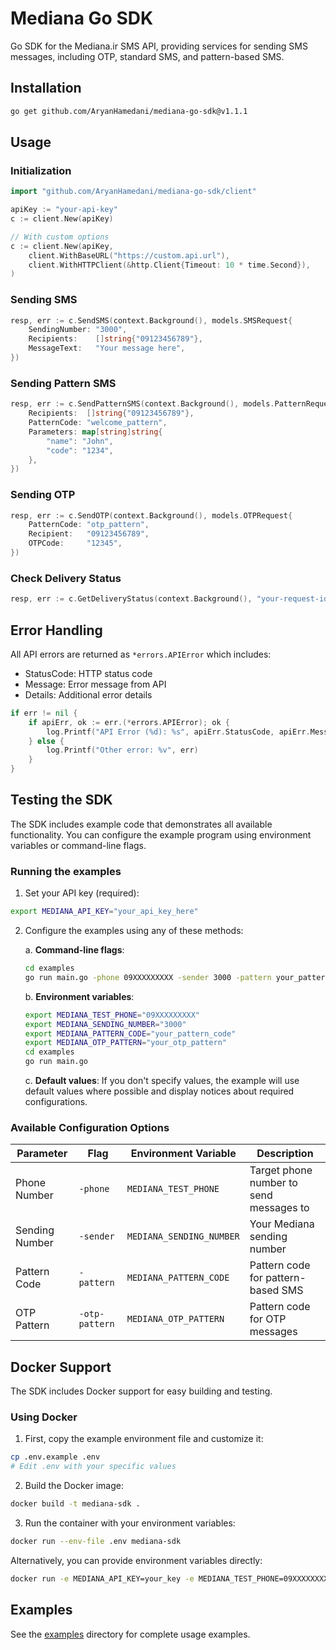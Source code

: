 # Mediana Go SDK

Go SDK for the Mediana.ir SMS API, providing services for sending SMS messages, including OTP, standard SMS, and pattern-based SMS.

## Installation

```bash
go get github.com/AryanHamedani/mediana-go-sdk@v1.1.1
```

## Usage

### Initialization

```go
import "github.com/AryanHamedani/mediana-go-sdk/client"

apiKey := "your-api-key"
c := client.New(apiKey)

// With custom options
c := client.New(apiKey,
    client.WithBaseURL("https://custom.api.url"),
    client.WithHTTPClient(&http.Client{Timeout: 10 * time.Second}),
)
```

### Sending SMS

```go
resp, err := c.SendSMS(context.Background(), models.SMSRequest{
    SendingNumber: "3000",
    Recipients:    []string{"09123456789"},
    MessageText:   "Your message here",
})
```

### Sending Pattern SMS

```go
resp, err := c.SendPatternSMS(context.Background(), models.PatternRequest{
    Recipients:  []string{"09123456789"},
    PatternCode: "welcome_pattern",
    Parameters: map[string]string{
        "name": "John",
        "code": "1234",
    },
})
```

### Sending OTP

```go
resp, err := c.SendOTP(context.Background(), models.OTPRequest{
    PatternCode: "otp_pattern",
    Recipient:   "09123456789",
    OTPCode:     "12345",
})
```

### Check Delivery Status

```go
resp, err := c.GetDeliveryStatus(context.Background(), "your-request-id-string")
```

## Error Handling

All API errors are returned as `*errors.APIError` which includes:

- StatusCode: HTTP status code
- Message: Error message from API
- Details: Additional error details

```go
if err != nil {
    if apiErr, ok := err.(*errors.APIError); ok {
        log.Printf("API Error (%d): %s", apiErr.StatusCode, apiErr.Message)
    } else {
        log.Printf("Other error: %v", err)
    }
}
```

## Testing the SDK

The SDK includes example code that demonstrates all available functionality. You can configure the example program using environment variables or command-line flags.

### Running the examples

1. Set your API key (required):

```bash
export MEDIANA_API_KEY="your_api_key_here"
```

2. Configure the examples using any of these methods:

   a. **Command-line flags**:

   ```bash
   cd examples
   go run main.go -phone 09XXXXXXXXX -sender 3000 -pattern your_pattern_code -otp-pattern your_otp_pattern
   ```

   b. **Environment variables**:

   ```bash
   export MEDIANA_TEST_PHONE="09XXXXXXXXX"
   export MEDIANA_SENDING_NUMBER="3000"
   export MEDIANA_PATTERN_CODE="your_pattern_code"
   export MEDIANA_OTP_PATTERN="your_otp_pattern"
   cd examples
   go run main.go
   ```

   c. **Default values**:
   If you don't specify values, the example will use default values where possible and display notices about required configurations.

### Available Configuration Options

| Parameter      | Flag           | Environment Variable     | Description                             |
| -------------- | -------------- | ------------------------ | --------------------------------------- |
| Phone Number   | `-phone`       | `MEDIANA_TEST_PHONE`     | Target phone number to send messages to |
| Sending Number | `-sender`      | `MEDIANA_SENDING_NUMBER` | Your Mediana sending number             |
| Pattern Code   | `-pattern`     | `MEDIANA_PATTERN_CODE`   | Pattern code for pattern-based SMS      |
| OTP Pattern    | `-otp-pattern` | `MEDIANA_OTP_PATTERN`    | Pattern code for OTP messages           |

## Docker Support

The SDK includes Docker support for easy building and testing.

### Using Docker

1. First, copy the example environment file and customize it:

```bash
cp .env.example .env
# Edit .env with your specific values
```

2. Build the Docker image:

```bash
docker build -t mediana-sdk .
```

3. Run the container with your environment variables:

```bash
docker run --env-file .env mediana-sdk
```

Alternatively, you can provide environment variables directly:

```bash
docker run -e MEDIANA_API_KEY=your_key -e MEDIANA_TEST_PHONE=09XXXXXXXXX mediana-sdk
```

## Examples

See the [examples](examples/) directory for complete usage examples.
